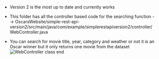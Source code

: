 - Version 2 is the most up to date and currently works

- This folder has all the controller based code for the searching function --> OscarsWebsite/simple-rest-api-version2/src/main/java/com/example/simplerestapiversion2/controller/WebController.java

- You can search for movie title, year, category and weather or not it is an Oscar winner but it only returns one movie from the dataset
![WebController class end](https://user-images.githubusercontent.com/31836580/118208195-2bfc3e00-b41b-11eb-8dd5-14c49db2660b.png)
